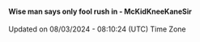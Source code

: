#### Wise man says only fool rush in - McKidKneeKaneSir
Updated on 08/03/2024 - 08:10:24 (UTC) Time Zone
